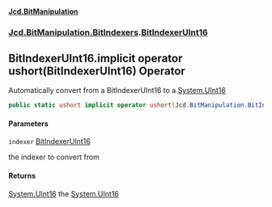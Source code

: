 #### [Jcd.BitManipulation](index.md 'index')
### [Jcd.BitManipulation.BitIndexers](Jcd.BitManipulation.BitIndexers.md 'Jcd.BitManipulation.BitIndexers').[BitIndexerUInt16](Jcd.BitManipulation.BitIndexers.BitIndexerUInt16.md 'Jcd.BitManipulation.BitIndexers.BitIndexerUInt16')

## BitIndexerUInt16.implicit operator ushort(BitIndexerUInt16) Operator

Automatically convert from a BitIndexerUInt16 to a [System.UInt16](https://docs.microsoft.com/en-us/dotnet/api/System.UInt16 'System.UInt16')

```csharp
public static ushort implicit operator ushort(Jcd.BitManipulation.BitIndexers.BitIndexerUInt16 indexer);
```
#### Parameters

<a name='Jcd.BitManipulation.BitIndexers.BitIndexerUInt16.op_Implicitushort(Jcd.BitManipulation.BitIndexers.BitIndexerUInt16).indexer'></a>

`indexer` [BitIndexerUInt16](Jcd.BitManipulation.BitIndexers.BitIndexerUInt16.md 'Jcd.BitManipulation.BitIndexers.BitIndexerUInt16')

the indexer to convert from

#### Returns

[System.UInt16](https://docs.microsoft.com/en-us/dotnet/api/System.UInt16 'System.UInt16')
the [System.UInt16](https://docs.microsoft.com/en-us/dotnet/api/System.UInt16 'System.UInt16')